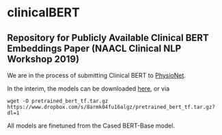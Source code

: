 # clinicalBERT
## Repository for Publicly Available Clinical BERT Embeddings Paper (NAACL Clinical NLP Workshop 2019)


We are in the process of submitting Clinical BERT to [PhysioNet](https://physionet.org/).

In the interim, the models can be downloaded [here](https://www.dropbox.com/s/8armk04fu16algz/pretrained_bert_tf.tar.gz?dl=0), or via

```
wget -O pretrained_bert_tf.tar.gz https://www.dropbox.com/s/8armk04fu16algz/pretrained_bert_tf.tar.gz?dl=1
```

All models are finetuned from the Cased BERT-Base model. 
